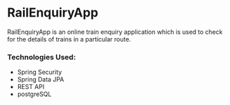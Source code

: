 # RailEnquiryApp

RailEnquiryApp is an online train enquiry application which is used to check for the details of trains in a particular route.

### Technologies Used:
* Spring Security
* Spring Data JPA
* REST API
* postgreSQL
